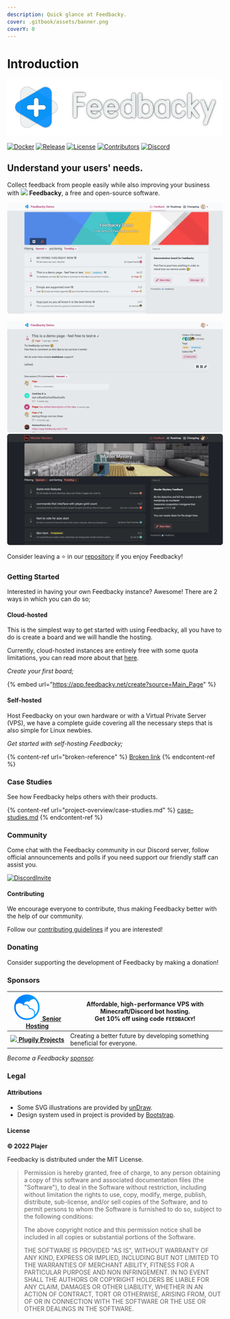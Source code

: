 ```yaml
---
description: Quick glance at Feedbacky.
cover: .gitbook/assets/banner.png
coverY: 0
---
```


# Introduction

![](.gitbook/assets/header.png)

[![Docker](https://img.shields.io/static/v1?style=for-the-badge\&logoColor=white\&logo=Docker\&label=\&message=DOCKER%20HUB\&color=0db7ed)](https://hub.docker.com/u/plajer) [![Release](https://img.shields.io/github/v/release/feedbacky-project/app?include\_prereleases\&style=for-the-badge\&labelColor=ecf0f1\&color=007bff)](https://github.com/feedbacky-project/app/releases) [![License](https://img.shields.io/github/license/feedbacky-project/app.svg?style=for-the-badge\&labelColor=ecf0f1\&color=007bff)](https://github.com/feedbacky-project/app/blob/master/LICENSE.txt) [![Contributors](https://img.shields.io/github/contributors/feedbacky-project/app.svg?style=for-the-badge\&labelColor=ecf0f1\&color=007bff)](https://github.com/feedbacky-project/app/graphs/contributors) [![Discord](https://img.shields.io/badge/dynamic/json?style=for-the-badge\&logoColor=white\&logo=Discord\&labelColor=5865F2\&label=\&color=5865F2\&suffix=%20MEMBERS\&query=approximate\_member\_count\&url=https://discord.com/api/invites/6qCnKh5?with\_counts=true\&link=)](https://discord.com/invite/6qCnKh5)

## Understand your users' needs.

Collect feedback from people easily while also improving your business with ![](https://feedbacky.net/img/logo.webp) **Feedbacky**, a free and open-source software.

![](.gitbook/assets/promo2.png)

![](.gitbook/assets/promo1.png) ![](.gitbook/assets/promo3.png)

Consider leaving a ⭐️ in our [repository](https://github.com/feedbacky-project/app) if you enjoy Feedbacky!

### Getting Started

Interested in having your own Feedbacky instance? Awesome! There are 2 ways in which you can do so;

#### Cloud-hosted

This is the simplest way to get started with using Feedbacky, all you have to do is create a board and we will handle the hosting.

Currently, cloud-hosted instances are entirely free with some quota limitations, you can read more about that [here](https://feedbacky.net/#pricing).

_Create your first board;_

{% embed url="https://app.feedbacky.net/create?source=Main_Page" %}

#### Self-hosted

Host Feedbacky on your own hardware or with a Virtual Private Server (VPS), we have a complete guide covering all the necessary steps that is also simple for Linux newbies.

_Get started with self-hosting Feedbacky;_

{% content-ref url="broken-reference" %}
[Broken link](broken-reference)
{% endcontent-ref %}

### Case Studies

See how Feedbacky helps others with their products.

{% content-ref url="project-overview/case-studies.md" %}
[case-studies.md](project-overview/case-studies.md)
{% endcontent-ref %}

### Community

Come chat with the Feedbacky community in our Discord server, follow official announcements and polls if you need support our friendly staff can assist you.

[![DiscordInvite](https://discordapp.com/api/guilds/614568773940150288/widget.png?style=banner3)](https://discord.com/invite/6qCnKh5)

#### Contributing

We encourage everyone to contribute, thus making Feedbacky better with the help of our community.

Follow our [contributing guidelines](https://github.com/feedbacky-project/app/blob/master/CONTRIBUTING.md) if you are interested!

### Donating

Consider supporting the development of Feedbacky by making a donation!

### Sponsors

| [![](.gitbook/assets/sponsor-seniorhosting.png) **Senior Hosting**](https://billing.senior-host.com/link.php?id=1)           | <p>Affordable, high-performance VPS with Minecraft/Discord bot hosting.<br><strong>Get 10% off using code <code>FEEDBACKY</code>!</strong></p> |
| ---------------------------------------------------------------------------------------------------------------------------- | ---------------------------------------------------------------------------------------------------------------------------------------------- |
| [![](https://plugily.xyz/assets/img/android-chrome-512x512.png) **Plugily Projects**](https://plugily.xyz/?source=Feedbacky) | Creating a better future by developing something beneficial for everyone.                                                                      |

_Become a Feedbacky_ [_sponsor_](project-overview/donating.md#sponsoring)_._

### Legal

#### Attributions

* Some SVG illustrations are provided by [unDraw](https://undraw.co).
* Design system used in project is provided by [Bootstrap](https://getbootstrap.com).

#### License

**© 2022 Plajer**

Feedbacky is distributed under the MIT License.

> Permission is hereby granted, free of charge, to any person obtaining a copy of this software and associated documentation files (the "Software"), to deal in the Software without restriction, including without limitation the rights to use, copy, modify, merge, publish, distribute, sub-license, and/or sell copies of the Software, and to permit persons to whom the Software is furnished to do so, subject to the following conditions:
>
> The above copyright notice and this permission notice shall be included in all copies or substantial portions of the Software.
>
> THE SOFTWARE IS PROVIDED "AS IS", WITHOUT WARRANTY OF ANY KIND, EXPRESS OR IMPLIED, INCLUDING BUT NOT LIMITED TO THE WARRANTIES OF MERCHANT ABILITY, FITNESS FOR A PARTICULAR PURPOSE AND NON INFRINGEMENT. IN NO EVENT SHALL THE AUTHORS OR COPYRIGHT HOLDERS BE LIABLE FOR ANY CLAIM, DAMAGES OR OTHER LIABILITY, WHETHER IN AN ACTION OF CONTRACT, TORT OR OTHERWISE, ARISING FROM, OUT OF OR IN CONNECTION WITH THE SOFTWARE OR THE USE OR OTHER DEALINGS IN THE SOFTWARE.
